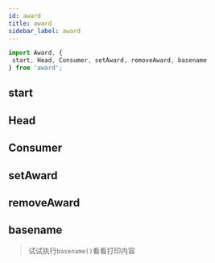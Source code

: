 ```yaml
---
id: award
title: award
sidebar_label: award
---
```


```js
import Award, {
 start, Head, Consumer, setAward, removeAward, basename
} from 'award';
```

## start

## Head

## Consumer

## setAward

## removeAward

## basename

> 试试执行`basename()`看看打印内容